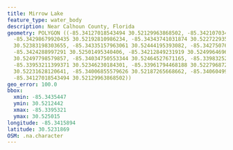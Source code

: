 ```yaml
---
title: Mirrow Lake
feature_type: water_body
description: Near Calhoun County, Florida
geometry: POLYGON ((-85.34127018543494 30.52129963868502, -85.34210703464737 30.52124418515071,
  -85.34298679920435 30.52192810986234, -85.34343741031874 30.52272293523773, -85.34354469867962
  30.52383198303655, -85.34335157963061 30.52444195393082, -85.34275076481079 30.52484859906628,
  -85.3424288997291 30.52501495340406, -85.34212849231919 30.52499646960309, -85.34120581241859
  30.52497798579857, -85.34034750553344 30.52464527671165, -85.3398325214027 30.52405379107747,
  -85.33953211399371 30.52346230184301, -85.33961794468188 30.52279687215117, -85.33991835209176
  30.52231628120641, -85.34006855579626 30.52187265668662, -85.3406049975997 30.52142903014179,
  -85.34127018543494 30.52129963868502))
geo_error: 100.0
bbox:
  xmin: -85.3435447
  ymin: 30.5212442
  xmax: -85.3395321
  ymax: 30.525015
longitude: -85.3415894
latitude: 30.5231869
OSM: .na.character
---
```

